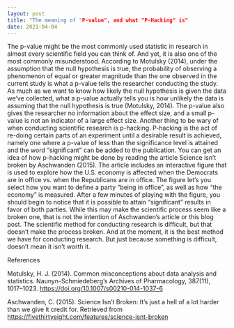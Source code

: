 ```yaml
---
layout: post
title: "The meaning of "P-value", and what "P-Hacking" is"
date: 2021-04-04
---
```


The p-value might be the most commonly used statistic in research in almost every scientific field you can think of. And yet, it is also one of the most commonly misunderstood. According to Motulsky (2014), under the assumption that the null hypothesis is true, the probability of observing a phenomenon of equal or greater magnitude than the one observed in the current study is what a p-value tells the researcher conducting the study. As much as we want to know how likely the null hypothesis is given the data we’ve collected, what a p-value actually tells you is how unlikely the data is assuming that the null hypothesis is true (Motulsky, 2014). The p-value also gives the researcher no information about the effect size, and a small p-value is not an indicator of a large effect size. 
	Another thing to be wary of when conducting scientific research is p-hacking. P-hacking is the act of re-doing certain parts of an experiment until a desirable result is achieved, namely one where a p-value of less than the significance level is attained and the word “significant” can be added to the publication. You can get an idea of how p-hacking might be done by reading the article Science isn’t broken by Aschwanden (2015). The article includes an interactive figure that is used to explore how the U.S. economy is affected when the Democrats are in office vs. when the Republicans are in office. The figure let’s you select how you want to define a party “being in office”, as well as how “the economy” is measured. After a few minutes of playing with the figure, you should begin to notice that it is possible to attain “significant” results in favor of both parties. While this may make the scientific process seem like a broken one, that is not the intention of Aschwanden’s article or this blog post. The scientific method for conducting research is difficult, but that doesn’t make the process broken. And at the moment, it is the best method we have for conducting research. But just because something is difficult, doesn’t mean it isn’t worth it.


References

Motulsky, H. J. (2014). Common misconceptions about data analysis and statistics. Naunyn-Schmiedeberg’s Archives of Pharmacology, 387(11), 1017–1023. https://doi.org/10.1007/s00210-014-1037-6

Aschwanden, C. (2015). Science Isn’t Broken: It’s just a hell of a lot harder than we give it credit for. Retrieved from https://fivethirtyeight.com/features/science-isnt-broken
